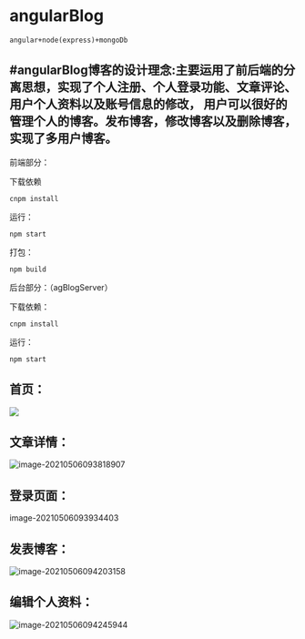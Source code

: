 # angularBlog

```
angular+node(express)+mongoDb
```

## #angularBlog博客的设计理念:主要运用了前后端的分离思想，实现了个人注册、个人登录功能、文章评论、用户个人资料以及账号信息的修改， 用户可以很好的管理个人的博客。发布博客，修改博客以及删除博客，实现了多用户博客。
前端部分：

下载依赖

```
cnpm install
```

运行：

```
npm start
```
打包：

```
npm build
```
后台部分：（agBlogServer）

下载依赖：

```
cnpm install
```

运行：

```
npm start
```

## 首页：

![](C:\Users\Naruto\Desktop\c1b64ee9e68635adbf8d8210efbe301.png)

## 文章详情：

![image-20210506093818907](C:\Users\Naruto\AppData\Roaming\Typora\typora-user-images\image-20210506093818907.png)

## 登录页面：

image-20210506093934403

## 发表博客：

![image-20210506094203158](C:\Users\Naruto\AppData\Roaming\Typora\typora-user-images\image-20210506094203158.png)

## 编辑个人资料：

![image-20210506094245944](C:\Users\Naruto\AppData\Roaming\Typora\typora-user-images\image-20210506094245944.png)